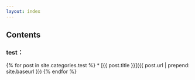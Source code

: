 ```yaml
---
layout: index
---
```


## Contents

### test：
{% for post in site.categories.test %}
    * [{{ post.title }}]({{ post.url | prepend: site.baseurl }})
{% endfor %}
